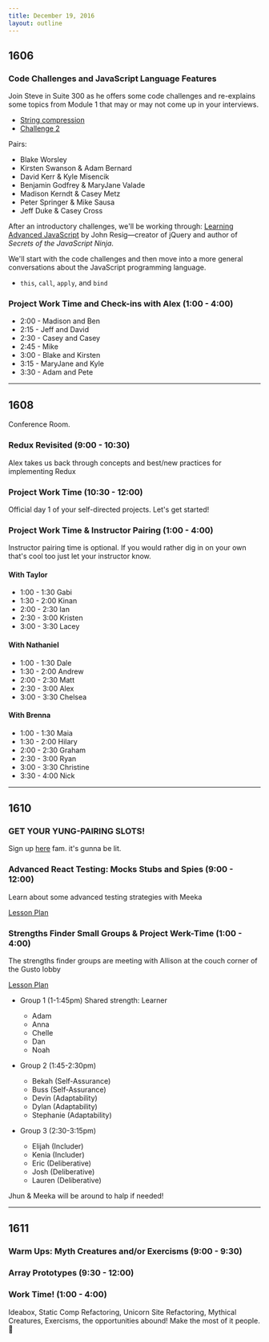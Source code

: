 ```yaml
---
title: December 19, 2016
layout: outline
---
```


## 1606

### Code Challenges and JavaScript Language Features

Join Steve in Suite 300 as he offers some code challenges and re-explains some topics from Module 1 that may or may not come up in your interviews.

- [String compression](https://gist.github.com/stevekinney/7ffcc1cb0609a879459e53ee07e667a2)
- [Challenge 2](https://gist.github.com/stevekinney/cd58c59634ec851dfcf8a7da42a3cab0)

Pairs:

* Blake Worsley
* Kirsten Swanson & Adam Bernard
* David Kerr & Kyle Misencik
* Benjamin Godfrey & MaryJane Valade
* Madison Kerndt & Casey Metz
* Peter Springer & Mike Sausa
* Jeff Duke & Casey Cross

After an introductory challenges, we'll be working through: [Learning Advanced JavaScript](http://ejohn.org/apps/learn/) by John Resig—creator of jQuery and author of _Secrets of the JavaScript Ninja_.

We'll start with the code challenges and then move into a more general conversations about the JavaScript programming language.

- `this`, `call`, `apply`, and `bind`


### Project Work Time and Check-ins with Alex (1:00 - 4:00)

* 2:00 - Madison and Ben
* 2:15 - Jeff and David
* 2:30 - Casey and Casey
* 2:45 - Mike
* 3:00 - Blake and Kirsten
* 3:15 - MaryJane and Kyle
* 3:30 - Adam and Pete

***

## 1608
Conference Room.

### Redux Revisited (9:00 - 10:30)
Alex takes us back through concepts and best/new practices for implementing Redux

### Project Work Time (10:30 - 12:00)
Official day 1 of your self-directed projects. Let's get started!

### Project Work Time & Instructor Pairing (1:00 - 4:00)

Instructor pairing time is optional. If you would rather dig in on your own that's cool too just let your instructor know.

#### With Taylor
- 1:00 - 1:30 Gabi
- 1:30 - 2:00 Kinan
- 2:00 - 2:30 Ian
- 2:30 - 3:00 Kristen
- 3:00 - 3:30 Lacey

#### With Nathaniel
- 1:00 - 1:30 Dale
- 1:30 - 2:00 Andrew
- 2:00 - 2:30 Matt
- 2:30 - 3:00 Alex
- 3:00 - 3:30 Chelsea

#### With Brenna
- 1:00 - 1:30 Maia
- 1:30 - 2:00 Hilary
- 2:00 - 2:30 Graham
- 2:30 - 3:00 Ryan
- 3:00 - 3:30 Christine
- 3:30 - 4:00 Nick
***

## 1610

### GET YOUR YUNG-PAIRING SLOTS!

Sign up [here](https://etherpad.e-cam2020.eu/p/instructor-pairing) fam. it's gunna be lit. 

### Advanced React Testing: Mocks Stubs and Spies (9:00 - 12:00)

Learn about some advanced testing strategies with Meeka

[Lesson Plan](http://frontend.turing.io/lessons/testing-react-with-stubs.html)

### Strengths Finder Small Groups & Project Werk-Time (1:00 - 4:00)

The strengths finder groups are meeting with Allison at the couch corner of the Gusto lobby

[Lesson Plan](https://github.com/turingschool/professional_skills/blob/master/strengths_finder/mod2_strengthsfinder_small_group.md)

- Group 1 (1-1:45pm) Shared strength: Learner
  - Adam
  - Anna
  - Chelle
  - Dan
  - Noah

- Group 2 (1:45-2:30pm)
  - Bekah (Self-Assurance)
  - Buss (Self-Assurance)
  - Devin (Adaptability)
  - Dylan (Adaptability)
  - Stephanie (Adaptability)

- Group 3 (2:30-3:15pm)
  - Elijah (Includer)
  - Kenia (Includer)
  - Eric (Deliberative)
  - Josh (Deliberative)
  - Lauren (Deliberative)

Jhun & Meeka will be around to halp if needed!

***

## 1611

### Warm Ups: Myth Creatures and/or Exercisms (9:00 - 9:30)

### Array Prototypes (9:30 - 12:00)

### Work Time! (1:00 - 4:00)
Ideabox, Static Comp Refactoring, Unicorn Site Refactoring, Mythical Creatures, Exercisms, the opportunities abound! Make the most of it people. :muscle:
